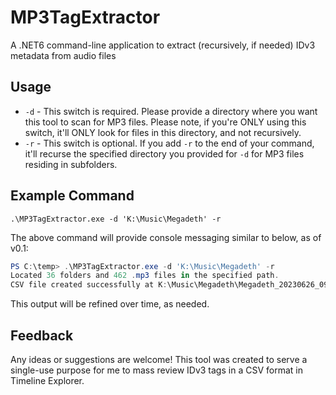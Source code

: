 # MP3TagExtractor
 
 A .NET6 command-line application to extract (recursively, if needed) IDv3 metadata from audio files
 
 ## Usage
 
* `-d` - This switch is required. Please provide a directory where you want this tool to scan for MP3 files. Please note, if you're ONLY using this switch, it'll ONLY look for files in this directory, and not recursively.
* `-r` - This switch is optional. If you add `-r` to the end of your command, it'll recurse the specified directory you provided for `-d` for MP3 files residing in subfolders. 

## Example Command

`.\MP3TagExtractor.exe -d 'K:\Music\Megadeth' -r`

The above command will provide console messaging similar to below, as of v0.1:

```powershell  
PS C:\temp> .\MP3TagExtractor.exe -d 'K:\Music\Megadeth' -r
Located 36 folders and 462 .mp3 files in the specified path.
CSV file created successfully at K:\Music\Megadeth\Megadeth_20230626_095321.csv with 463 rows. File size: 50824 bytes.  
```

This output will be refined over time, as needed.

## Feedback

Any ideas or suggestions are welcome! This tool was created to serve a single-use purpose for me to mass review IDv3 tags in a CSV format in Timeline Explorer.
